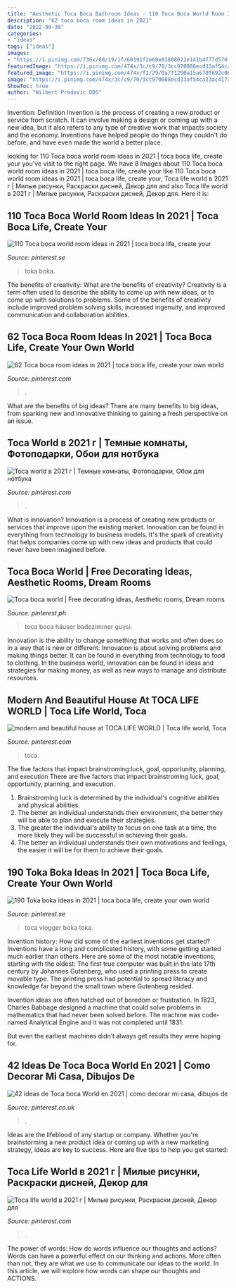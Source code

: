 ```yaml
---
title: "Aesthetic Toca Boca Bathroom Ideas - 110 Toca Boca World Room Ideas In 2021"
description: "62 toca boca room ideas in 2021"
date: "2022-09-30"
categories:
- "ideas"
tags: ["ideas"]
images:
- "https://i.pinimg.com/736x/60/19/1f/60191f2e60e83808622e141b4777d570.jpg"
featuredImage: "https://i.pinimg.com/474x/3c/c9/70/3cc970088ecd33af54ca23ac41728cbb.jpg"
featured_image: "https://i.pinimg.com/474x/f1/29/0a/f1290a15a670f692c06771c5d63e6c07.jpg"
image: "https://i.pinimg.com/474x/3c/c9/70/3cc970088ecd33af54ca23ac41728cbb.jpg"
ShowToc: true
author: "Wilbert Predovic DDS"
---
```



Invention: Definition
Invention is the process of creating a new product or service from scratch. It can involve making a design or coming up with a new idea, but it also refers to any type of creative work that impacts society and the economy. Inventions have helped people do things they couldn't do before, and have even made the world a better place.

	

		
looking for 110 Toca boca world room ideas in 2021 | toca boca life, create your you've visit to the right page. We have 8 Images about 110 Toca boca world room ideas in 2021 | toca boca life, create your like 110 Toca boca world room ideas in 2021 | toca boca life, create your, Toca life world в 2021 г | Милые рисунки, Раскраски дисней, Декор для and also Toca life world в 2021 г | Милые рисунки, Раскраски дисней, Декор для. Here it is:
		
    
## 110 Toca Boca World Room Ideas In 2021 | Toca Boca Life, Create Your

<img loading=lazy src="https://i.pinimg.com/474x/e1/cf/ba/e1cfbaec9dcf80ccff3836bd855d3cb0.jpg" onerror="this.onerror=null;this.src='https://tse2.mm.bing.net/th?id=OIP.PlwI3dWMCR28YhrHsYr9HAAAAA&amp;pid=15.1';" alt="110 Toca boca world room ideas in 2021 | toca boca life, create your">

_Source: pinterest.se_

>toka boka. 

	

The benefits of creativity: What are the benefits of creativity?
Creativity is a term often used to describe the ability to come up with new ideas, or to come up with solutions to problems. Some of the benefits of creativity include improved problem solving skills, increased ingenuity, and improved communication and collaboration abilities.

    
## 62 Toca Boca Room Ideas In 2021 | Toca Boca Life, Create Your Own World

<img loading=lazy src="https://i.pinimg.com/474x/f1/29/0a/f1290a15a670f692c06771c5d63e6c07.jpg" onerror="this.onerror=null;this.src='https://tse1.mm.bing.net/th?id=OIP.scJXih2QLuR9exSMOZXp5QAAAA&amp;pid=15.1';" alt="62 Toca boca room ideas in 2021 | toca boca life, create your own world">

_Source: pinterest.com_

>. 

	

What are the benefits of big ideas?
There are many benefits to big ideas, from sparking new and innovative thinking to gaining a fresh perspective on an issue.

    
## Toca World в 2021 г | Темные комнаты, Фотоподарки, Обои для нотбука

<img loading=lazy src="https://i.pinimg.com/736x/5b/dd/1c/5bdd1cdac5d3e6c42916119b2af6bfe5.jpg" onerror="this.onerror=null;this.src='https://tse2.mm.bing.net/th?id=OIP.JXN119-V-Mx8YnQ241rlmAHaFy&amp;pid=15.1';" alt="Toca world в 2021 г | Темные комнаты, Фотоподарки, Обои для нотбука">

_Source: pinterest.com_

>. 

	

What is innovation?
Innovation is a process of creating new products or services that improve upon the existing market. Innovation can be found in everything from technology to business models. It's the spark of creativity that helps companies come up with new ideas and products that could never have been imagined before.

    
## Toca Boca World | Free Decorating Ideas, Aesthetic Rooms, Dream Rooms

<img loading=lazy src="https://i.pinimg.com/736x/46/59/ab/4659ab7e8bcf79661ba28d5f730a68fb.jpg" onerror="this.onerror=null;this.src='https://tse4.mm.bing.net/th?id=OIP.lXZlnMFtpcMWdO-0gOGTQwHaEK&amp;pid=15.1';" alt="Toca boca world | Free decorating ideas, Aesthetic rooms, Dream rooms">

_Source: pinterest.ph_

>toca boca häuser badezimmer guysi. 

	

Innovation is the ability to change something that works and often does so in a way that is new or different. Innovation is about solving problems and making things better. It can be found in everything from technology to food to clothing. In the business world, innovation can be found in ideas and strategies for making money, as well as new ways to manage and distribute resources.

    
## Modern And Beautiful House At TOCA LIFE WORLD | Toca Life World, Toca

<img loading=lazy src="https://i.pinimg.com/736x/60/19/1f/60191f2e60e83808622e141b4777d570.jpg" onerror="this.onerror=null;this.src='https://tse4.mm.bing.net/th?id=OIP.nxEHOGNtuPoT0bENr-tVuwHaFj&amp;pid=15.1';" alt="modern and beautiful house at TOCA LIFE WORLD | Toca life world, Toca">

_Source: pinterest.com_

>toca. 

	

The five factors that impact brainstroming:luck, goal, opportunity, planning, and execution
There are five factors that impact brainstroming luck, goal, opportunity, planning, and execution. 
1. Brainstroming luck is determined by the individual's cognitive abilities and physical abilities. 
2. The better an individual understands their environment, the better they will be able to plan and execute their strategies. 
3. The greater the individual's ability to focus on one task at a time, the more likely they will be successful in achieving their goals. 
4. The better an individual understands their own motivations and feelings, the easier it will be for them to achieve their goals. 

    
## 190 Toka Boka Ideas In 2021 | Toca Boca Life, Create Your Own World

<img loading=lazy src="https://i.pinimg.com/474x/ee/d6/03/eed603c9263f1681b10dcad1fb707df1.jpg" onerror="this.onerror=null;this.src='https://tse4.mm.bing.net/th?id=OIP.Dm1zmGz9bZjq4wjUTsxEKwAAAA&amp;pid=15.1';" alt="190 Toka boka ideas in 2021 | toca boca life, create your own world">

_Source: pinterest.se_

>toca vlogger boka toka. 

	

Invention history: How did some of the earliest inventions get started?
Inventions have a long and complicated history, with some getting started much earlier than others. Here are some of the most notable inventions, starting with the oldest:
The first true computer was built in the late 17th century by Johannes Gutenberg, who used a printing press to create movable type. The printing press had potential to spread literacy and knowledge far beyond the small town where Gutenberg resided.

Invention ideas are often hatched out of boredom or frustration. In 1823, Charles Babbage designed a machine that could solve problems in mathematics that had never been solved before. The machine was code-named Analytical Engine and it was not completed until 1831.

But even the earliest machines didn’t always get results they were hoping for.

    
## 42 Ideas De Toca Boca World En 2021 | Como Decorar Mi Casa, Dibujos De

<img loading=lazy src="https://i.pinimg.com/474x/3c/c9/70/3cc970088ecd33af54ca23ac41728cbb.jpg" onerror="this.onerror=null;this.src='https://tse1.mm.bing.net/th?id=OIP.HtIhOVDuRc4KVR0VXVgOUAAAAA&amp;pid=15.1';" alt="42 ideas de Toca boca World en 2021 | como decorar mi casa, dibujos de">

_Source: pinterest.co.uk_

>. 

	

Ideas are the lifeblood of any startup or company. Whether you're brainstorming a new product idea or coming up with a new marketing strategy, ideas are key to success. Here are five tips to help you get started: 

    
## Toca Life World в 2021 г | Милые рисунки, Раскраски дисней, Декор для

<img loading=lazy src="https://i.pinimg.com/736x/89/33/aa/8933aae8982946ce09323320f101f936.jpg" onerror="this.onerror=null;this.src='https://tse1.mm.bing.net/th?id=OIP.vMTQK3OL_7Lq3rPYJxmzgQHaFj&amp;pid=15.1';" alt="Toca life world в 2021 г | Милые рисунки, Раскраски дисней, Декор для">

_Source: pinterest.com_

>. 

	

The power of words: How do words influence our thoughts and actions?
Words can have a powerful effect on our thinking and actions. More often than not, they are what we use to communicate our ideas to the world. In this article, we will explore how words can shape our thoughts and ACTIONS.

